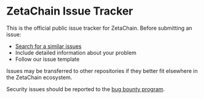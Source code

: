 # ZetaChain Issue Tracker

This is the official public issue tracker for ZetaChain. Before submitting an issue:

- [Search for a similar issues](https://github.com/search?q=org%3Azeta-chain%20is%3Aissue&type=issues)
- Include detailed information about your problem
- Follow our issue template

Issues may be transferred to other repositories if they better fit elsewhere in the ZetaChain ecosystem.

Security issues should be reported to the [bug bounty program](https://hackenproof.com/companies/zetachain).